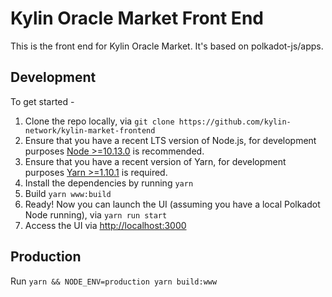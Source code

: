 # Kylin Oracle Market Front End

This is the front end for Kylin Oracle Market.
It's based on polkadot-js/apps.

## Development


To get started -

1. Clone the repo locally, via `git clone https://github.com/kylin-network/kylin-market-frontend`
2. Ensure that you have a recent LTS version of Node.js, for development purposes [Node >=10.13.0](https://nodejs.org/en/) is recommended.
3. Ensure that you have a recent version of Yarn, for development purposes [Yarn >=1.10.1](https://yarnpkg.com/docs/install) is required.
4. Install the dependencies by running `yarn`
5. Build `yarn www:build`
6. Ready! Now you can launch the UI (assuming you have a local Polkadot Node running), via `yarn run start`
7. Access the UI via [http://localhost:3000](http://localhost:3000)


## Production

Run `yarn && NODE_ENV=production yarn build:www`
